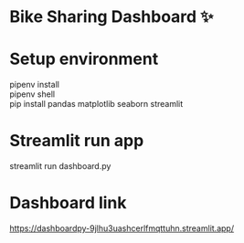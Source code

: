 # Bike Sharing Dashboard ✨
# Setup environment
pipenv install  
pipenv shell  
pip install pandas matplotlib seaborn streamlit  
# Streamlit run app
streamlit run dashboard.py
# Dashboard link
https://dashboardpy-9jlhu3uashcerlfmqttuhn.streamlit.app/
